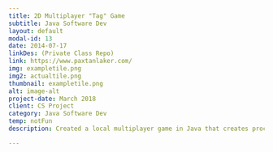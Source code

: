 ```yaml
---
title: 2D Multiplayer "Tag" Game
subtitle: Java Software Dev
layout: default
modal-id: 13
date: 2014-07-17
linkDes: (Private Class Repo)
link: https://www.paxtanlaker.com/
img: exampletile.png
img2: actualtile.png
thumbnail: exampletile.png
alt: image-alt
project-date: March 2018
client: CS Project
category: Java Software Dev
temp: notFun
description: Created a local multiplayer game in Java that creates procedurally generated psuedo-random maps. The goal of the game is for player 1 to "tag" player 2 within map boundaries. The main goal of the project was to better my Java skills and learn the ropes of procedural generation. The game also features save-states, a main menu, and other options within the UI. 

---
```

